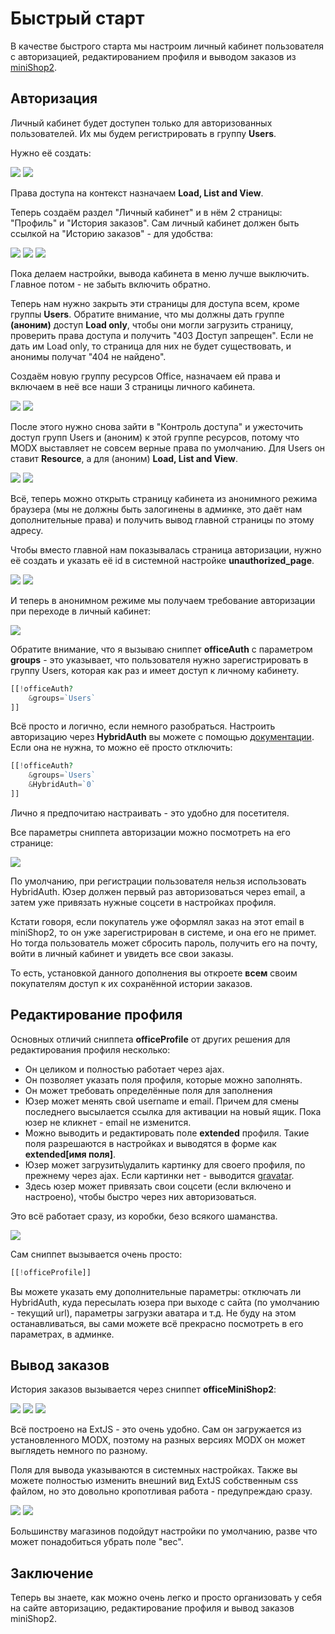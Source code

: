 # Быстрый старт

В качестве быстрого старта мы настроим личный кабинет пользователя с авторизацией, редактированием профиля и выводом заказов из [miniShop2][0].

## Авторизация

Личный кабинет будет доступен только для авторизованных пользователей. Их мы будем регистрировать в группу **Users**.

Нужно её создать:

[![](https://file.modx.pro/files/7/a/7/7a777c495c0e0abccc46e79525725c62s.jpg)](https://file.modx.pro/files/7/a/7/7a777c495c0e0abccc46e79525725c62.png)
[![](https://file.modx.pro/files/6/5/5/655a16c9aa7e36db7e73c6df62411ba8s.jpg)](https://file.modx.pro/files/6/5/5/655a16c9aa7e36db7e73c6df62411ba8.png)

Права доступа на контекст назначаем **Load, List and View**.

Теперь создаём раздел "Личный кабинет" и в нём 2 страницы: "Профиль" и "История заказов". Сам личный кабинет должен быть ссылкой на "Историю заказов" - для удобства:

[![](https://file.modx.pro/files/d/0/1/d017b1210c7b83dd53778d44279e35ecs.jpg)](https://file.modx.pro/files/d/0/1/d017b1210c7b83dd53778d44279e35ec.png)
[![](https://file.modx.pro/files/4/4/9/449cd41a395ab891cd7998aebefa5680s.jpg)](https://file.modx.pro/files/4/4/9/449cd41a395ab891cd7998aebefa5680.png)
[![](https://file.modx.pro/files/8/3/d/83d92d38d78ffaf2a3d1a138bbeb978as.jpg)](https://file.modx.pro/files/8/3/d/83d92d38d78ffaf2a3d1a138bbeb978a.png)

Пока делаем настройки, вывода кабинета в меню лучше выключить. Главное потом - не забыть включить обратно.

Теперь нам нужно закрыть эти страницы для доступа всем, кроме группы **Users**.
Обратите внимание, что мы должны дать группе **(аноним)** доступ **Load only**, чтобы они могли загрузить страницу, проверить права доступа и получить "403 Доступ запрещен".
Если не дать им Load only, то страница для них не будет существовать, и анонимы получат "404 не найдено".

Создаём новую группу ресурсов Office, назначаем ей права и включаем в неё все наши 3 страницы личного кабинета.

[![](https://file.modx.pro/files/3/6/f/36f61755226bcae8e6ff855ece8332a8s.jpg)](https://file.modx.pro/files/3/6/f/36f61755226bcae8e6ff855ece8332a8.png)
[![](https://file.modx.pro/files/b/7/a/b7a38c907e7c6fb0be1731f5c4e80b96s.jpg)](https://file.modx.pro/files/b/7/a/b7a38c907e7c6fb0be1731f5c4e80b96.png)

После этого нужно снова зайти в "Контроль доступа" и ужесточить доступ групп Users и (аноним) к этой группе ресурсов, потому что MODX выставляет не совсем верные права по умолчанию.
Для Users он ставит **Resource**, а для (аноним) **Load, List and View**.

[![](https://file.modx.pro/files/5/1/e/51ee007654944ce323b33386b8ba9bd6s.jpg)](https://file.modx.pro/files/5/1/e/51ee007654944ce323b33386b8ba9bd6.png)
[![](https://file.modx.pro/files/c/d/c/cdc63e9d9701d52d19913a73889548e2s.jpg)](https://file.modx.pro/files/c/d/c/cdc63e9d9701d52d19913a73889548e2.png)

Всё, теперь можно открыть страницу кабинета из анонимного режима браузера (мы не должны быть залогинены в админке, это даёт нам дополнительные права) и получить вывод главной страницы по этому адресу.

Чтобы вместо главной нам показывалась страница авторизации, нужно её создать и указать её id в системной настройке **unauthorized_page**.

[![](https://file.modx.pro/files/8/1/a/81aab317054bca52864f5710294f25d1s.jpg)](https://file.modx.pro/files/8/1/a/81aab317054bca52864f5710294f25d1.png)
[![](https://file.modx.pro/files/4/8/7/48794e4f2161f9c70f033e611893d2d3s.jpg)](https://file.modx.pro/files/4/8/7/48794e4f2161f9c70f033e611893d2d3.png)

И теперь в анонимном режиме мы получаем требование авторизации при переходе в личный кабинет:

[![](https://file.modx.pro/files/6/d/9/6d974b4865574dbbbdc49eb418e53069s.jpg)](https://file.modx.pro/files/6/d/9/6d974b4865574dbbbdc49eb418e53069.png)

Обратите внимание, что я вызываю сниппет **officeAuth** с параметром **groups** - это указывает, что пользователя нужно зарегистрировать в группу Users, которая как раз и имеет доступ к личному кабинету.

```php
[[!officeAuth?
    &groups=`Users`
]]
```

Всё просто и логично, если немного разобраться. Настроить авторизацию через **HybridAuth** вы можете с помощью [документации][1].
Если она не нужна, то можно её просто отключить:

```php
[[!officeAuth?
    &groups=`Users`
    &HybridAuth=`0`
]]
```

Лично я предпочитаю настраивать - это удобно для посетителя.

Все параметры сниппета авторизации можно посмотреть на его странице:

[![](https://file.modx.pro/files/f/e/d/fed7f52fd400888f23a61a7d61af7b1as.jpg)](https://file.modx.pro/files/f/e/d/fed7f52fd400888f23a61a7d61af7b1a.png)

По умолчанию, при регистрации пользователя нельзя использовать HybridAuth.
Юзер должен первый раз авторизоваться через email, а затем уже привязать нужные соцсети в настройках профиля.

Кстати говоря, если покупатель уже оформлял заказ на этот email в miniShop2, то он уже зарегистрирован в системе, и она его не примет.
Но тогда пользователь может сбросить пароль, получить его на почту, войти в личный кабинет и увидеть все свои заказы.

То есть, установкой данного дополнения вы откроете **всем** своим покупателям доступ к их сохранённой истории заказов.

## Редактирование профиля

Основных отличий сниппета **officeProfile** от других решения для редактирования профиля несколько:

* Он целиком и полностью работает через  ajax.
* Он позволяет указать поля профиля, которые можно заполнять.
* Он может требовать определённые поля для заполнения
* Юзер может менять свой username и email. Причем для смены последнего высылается ссылка для активации на новый ящик. Пока юзер не кликнет - email не изменится.
* Можно выводить и редактировать поле **extended** профиля. Такие поля разрешаются в настройках и выводятся в форме как **extended[имя поля]**.
* Юзер может загрузить\удалить картинку для своего профиля, по прежнему через ajax. Если картинки нет - выводится [gravatar][2].
* Здесь юзер может привязать свои соцсети (если включено и настроено), чтобы быстро через них авторизоваться.

Это всё работает сразу, из коробки, безо всякого шаманства.

[![](https://file.modx.pro/files/1/9/a/19ab435142d62ce938dcf4892b4dcf45s.jpg)](https://file.modx.pro/files/1/9/a/19ab435142d62ce938dcf4892b4dcf45.png)

Сам сниппет вызывается очень просто:

```php
[[!officeProfile]]
```

Вы можете указать ему дополнительные параметры: отключать ли HybridAuth, куда пересылать юзера при выходе с сайта (по умолчанию - текущий url), параметры загрузки аватара и т.д.
Не буду на этом останавливаться, вы сами можете всё прекрасно посмотреть в его параметрах, в админке.

## Вывод заказов

История заказов вызывается через сниппет **officeMiniShop2**:

[![](https://file.modx.pro/files/d/e/e/dee7bb2e05e4ca5f23188fba7b9d1064s.jpg)](https://file.modx.pro/files/d/e/e/dee7bb2e05e4ca5f23188fba7b9d1064.png)
[![](https://file.modx.pro/files/8/f/e/8fe7aa15248aa16bf8f4509e15093fd5s.jpg)](https://file.modx.pro/files/8/f/e/8fe7aa15248aa16bf8f4509e15093fd5.png)
[![](https://file.modx.pro/files/9/7/d/97d83a9dad06a604428a859f391110fds.jpg)](https://file.modx.pro/files/9/7/d/97d83a9dad06a604428a859f391110fd.png)

Всё построено на ExtJS - это очень удобно. Сам он загружается из установленного MODX, поэтому на разных версиях MODX он может выглядеть немного по разному.

Поля для вывода указываются в системных настройках.
Также вы можете полностью изменить внешний вид ExtJS собственным css файлом, но это довольно кропотливая работа - предупреждаю сразу.

[![](https://file.modx.pro/files/6/f/2/6f2a563d97bbea76516b74dc9c80baads.jpg)](https://file.modx.pro/files/6/f/2/6f2a563d97bbea76516b74dc9c80baad.png)
[![](https://file.modx.pro/files/c/a/1/ca1a88011b00b8c35f17a0858cb9e531s.jpg)](https://file.modx.pro/files/c/a/1/ca1a88011b00b8c35f17a0858cb9e531.png)

Большинству магазинов подойдут настройки по умолчанию, разве что может понадобиться убрать поле "вес".

## Заключение

Теперь вы знаете, как можно очень легко и просто организовать у себя на сайте авторизацию, редактирование профиля и вывод заказов miniShop2.

[0]: /components/02_miniShop2
[1]: /components/04_HybridAuth
[2]: https://gravatar.com
